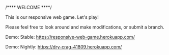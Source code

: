 /**** WELCOME ****/

  This is our responsive web game. Let's play!
  
  Please feel free to look around and make modifications, 
  or submit a branch.
  
  Demo: Stable:
  https://responsive-web-game.herokuapp.com/
  
  Demo: Nightly:
  https://dry-crag-41809.herokuapp.com/
